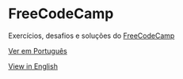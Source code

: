 # FreeCodeCamp
Exercícios, desafios e soluções do [FreeCodeCamp](https://www.freecodecamp.com)

[Ver em Português](https://github.com/bcarvalho89/freecodecamp/pt_BR)

[View in English](https://github.com/bcarvalho89/freecodecamp/en_EN)